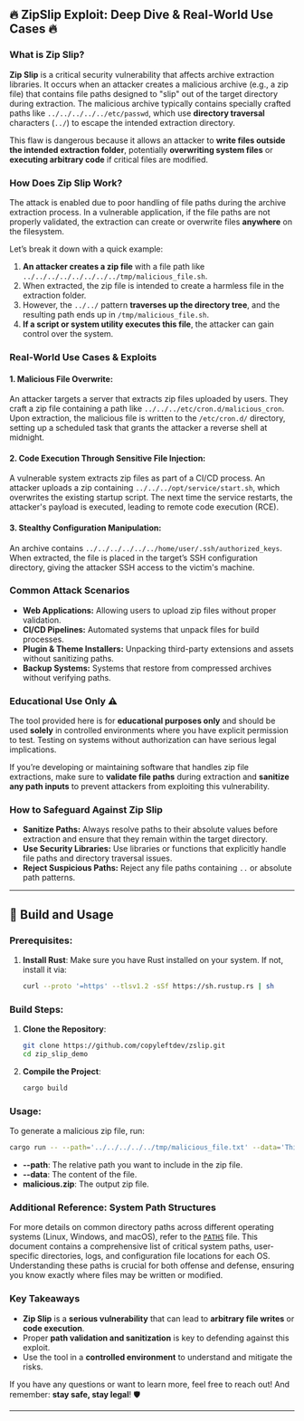 

## **🔥 ZipSlip Exploit: Deep Dive & Real-World Use Cases 🔥**

### **What is Zip Slip?**
**Zip Slip** is a critical security vulnerability that affects archive extraction libraries. It occurs when an attacker creates a malicious archive (e.g., a zip file) that contains file paths designed to "slip" out of the target directory during extraction. The malicious archive typically contains specially crafted paths like `../../../../../etc/passwd`, which use **directory traversal** characters (`../`) to escape the intended extraction directory.

This flaw is dangerous because it allows an attacker to **write files outside the intended extraction folder**, potentially **overwriting system files** or **executing arbitrary code** if critical files are modified.

### **How Does Zip Slip Work?**
The attack is enabled due to poor handling of file paths during the archive extraction process. In a vulnerable application, if the file paths are not properly validated, the extraction can create or overwrite files **anywhere** on the filesystem.

Let’s break it down with a quick example:

1. **An attacker creates a zip file** with a file path like `../../../../../../../../tmp/malicious_file.sh`.
2. When extracted, the zip file is intended to create a harmless file in the extraction folder.
3. However, the `../../` pattern **traverses up the directory tree**, and the resulting path ends up in `/tmp/malicious_file.sh`.
4. **If a script or system utility executes this file**, the attacker can gain control over the system.

### **Real-World Use Cases & Exploits**
#### **1. Malicious File Overwrite:**
An attacker targets a server that extracts zip files uploaded by users. They craft a zip file containing a path like `../../../etc/cron.d/malicious_cron`. Upon extraction, the malicious file is written to the `/etc/cron.d/` directory, setting up a scheduled task that grants the attacker a reverse shell at midnight.

#### **2. Code Execution Through Sensitive File Injection:**
A vulnerable system extracts zip files as part of a CI/CD process. An attacker uploads a zip containing `../../../opt/service/start.sh`, which overwrites the existing startup script. The next time the service restarts, the attacker's payload is executed, leading to remote code execution (RCE).

#### **3. Stealthy Configuration Manipulation:**
An archive contains `../../../../../../home/user/.ssh/authorized_keys`. When extracted, the file is placed in the target’s SSH configuration directory, giving the attacker SSH access to the victim's machine.

### **Common Attack Scenarios**
- **Web Applications:** Allowing users to upload zip files without proper validation.
- **CI/CD Pipelines:** Automated systems that unpack files for build processes.
- **Plugin & Theme Installers:** Unpacking third-party extensions and assets without sanitizing paths.
- **Backup Systems:** Systems that restore from compressed archives without verifying paths.

### **Educational Use Only ⚠️**
The tool provided here is for **educational purposes only** and should be used **solely** in controlled environments where you have explicit permission to test. Testing on systems without authorization can have serious legal implications.

If you’re developing or maintaining software that handles zip file extractions, make sure to **validate file paths** during extraction and **sanitize any path inputs** to prevent attackers from exploiting this vulnerability.

### **How to Safeguard Against Zip Slip**
- **Sanitize Paths:** Always resolve paths to their absolute values before extraction and ensure that they remain within the target directory.
- **Use Security Libraries:** Use libraries or functions that explicitly handle file paths and directory traversal issues.
- **Reject Suspicious Paths:** Reject any file paths containing `..` or absolute path patterns.

---

## **🚀 Build and Usage**

### **Prerequisites:**
1. **Install Rust**: Make sure you have Rust installed on your system. If not, install it via:

    ```bash
    curl --proto '=https' --tlsv1.2 -sSf https://sh.rustup.rs | sh
    ```

### **Build Steps:**
1. **Clone the Repository**:

    ```bash
    git clone https://github.com/copyleftdev/zslip.git
    cd zip_slip_demo
    ```

3. **Compile the Project**:

    ```bash
    cargo build
    ```

### **Usage:**
To generate a malicious zip file, run:

```bash
cargo run -- --path='../../../../../tmp/malicious_file.txt' --data='This is a malicious file!' malicious.zip
```

- **--path**: The relative path you want to include in the zip file.
- **--data**: The content of the file.
- **malicious.zip**: The output zip file.

### **Additional Reference: System Path Structures**
For more details on common directory paths across different operating systems (Linux, Windows, and macOS), refer to the [`PATHS`](PATHS.md) file. This document contains a comprehensive list of critical system paths, user-specific directories, logs, and configuration file locations for each OS. Understanding these paths is crucial for both offense and defense, ensuring you know exactly where files may be written or modified.

### **Key Takeaways**
- **Zip Slip** is a **serious vulnerability** that can lead to **arbitrary file writes** or **code execution**.
- Proper **path validation and sanitization** is key to defending against this exploit.
- Use the tool in a **controlled environment** to understand and mitigate the risks.

If you have any questions or want to learn more, feel free to reach out! And remember: **stay safe, stay legal**! 🛡️

---